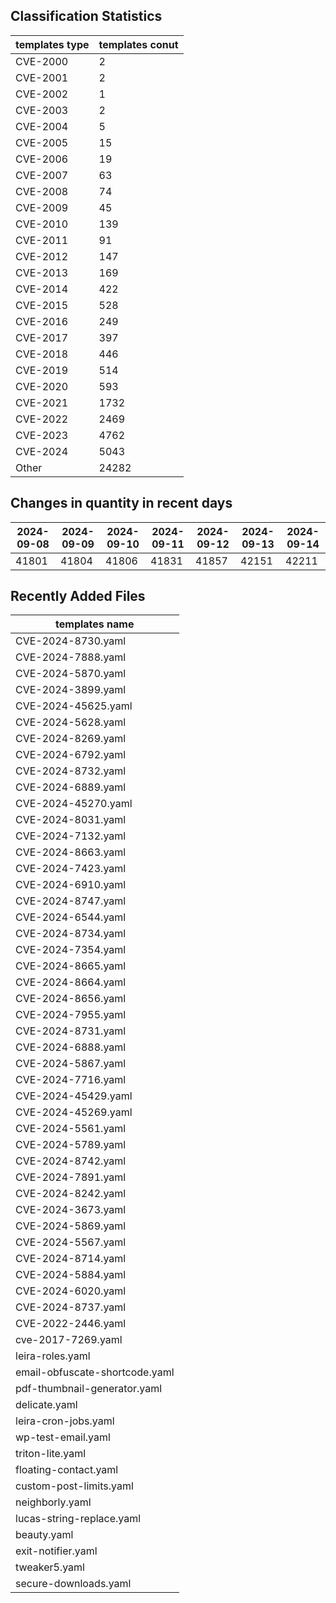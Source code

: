 ## Classification Statistics
| templates type | templates conut | 
| --- | --- |
| CVE-2000 | 2 |
| CVE-2001 | 2 |
| CVE-2002 | 1 |
| CVE-2003 | 2 |
| CVE-2004 | 5 |
| CVE-2005 | 15 |
| CVE-2006 | 19 |
| CVE-2007 | 63 |
| CVE-2008 | 74 |
| CVE-2009 | 45 |
| CVE-2010 | 139 |
| CVE-2011 | 91 |
| CVE-2012 | 147 |
| CVE-2013 | 169 |
| CVE-2014 | 422 |
| CVE-2015 | 528 |
| CVE-2016 | 249 |
| CVE-2017 | 397 |
| CVE-2018 | 446 |
| CVE-2019 | 514 |
| CVE-2020 | 593 |
| CVE-2021 | 1732 |
| CVE-2022 | 2469 |
| CVE-2023 | 4762 |
| CVE-2024 | 5043 |
| Other | 24282 |
## Changes in quantity in recent days
|2024-09-08 | 2024-09-09 | 2024-09-10 | 2024-09-11 | 2024-09-12 | 2024-09-13 | 2024-09-14|
|--- | ------ | ------ | ------ | ------ | ------ | ---|
|41801 | 41804 | 41806 | 41831 | 41857 | 42151 | 42211|
## Recently Added Files
| templates name | 
| --- |
| CVE-2024-8730.yaml |
| CVE-2024-7888.yaml |
| CVE-2024-5870.yaml |
| CVE-2024-3899.yaml |
| CVE-2024-45625.yaml |
| CVE-2024-5628.yaml |
| CVE-2024-8269.yaml |
| CVE-2024-6792.yaml |
| CVE-2024-8732.yaml |
| CVE-2024-6889.yaml |
| CVE-2024-45270.yaml |
| CVE-2024-8031.yaml |
| CVE-2024-7132.yaml |
| CVE-2024-8663.yaml |
| CVE-2024-7423.yaml |
| CVE-2024-6910.yaml |
| CVE-2024-8747.yaml |
| CVE-2024-6544.yaml |
| CVE-2024-8734.yaml |
| CVE-2024-7354.yaml |
| CVE-2024-8665.yaml |
| CVE-2024-8664.yaml |
| CVE-2024-8656.yaml |
| CVE-2024-7955.yaml |
| CVE-2024-8731.yaml |
| CVE-2024-6888.yaml |
| CVE-2024-5867.yaml |
| CVE-2024-7716.yaml |
| CVE-2024-45429.yaml |
| CVE-2024-45269.yaml |
| CVE-2024-5561.yaml |
| CVE-2024-5789.yaml |
| CVE-2024-8742.yaml |
| CVE-2024-7891.yaml |
| CVE-2024-8242.yaml |
| CVE-2024-3673.yaml |
| CVE-2024-5869.yaml |
| CVE-2024-5567.yaml |
| CVE-2024-8714.yaml |
| CVE-2024-5884.yaml |
| CVE-2024-6020.yaml |
| CVE-2024-8737.yaml |
| CVE-2022-2446.yaml |
| cve-2017-7269.yaml |
| leira-roles.yaml |
| email-obfuscate-shortcode.yaml |
| pdf-thumbnail-generator.yaml |
| delicate.yaml |
| leira-cron-jobs.yaml |
| wp-test-email.yaml |
| triton-lite.yaml |
| floating-contact.yaml |
| custom-post-limits.yaml |
| neighborly.yaml |
| lucas-string-replace.yaml |
| beauty.yaml |
| exit-notifier.yaml |
| tweaker5.yaml |
| secure-downloads.yaml |
